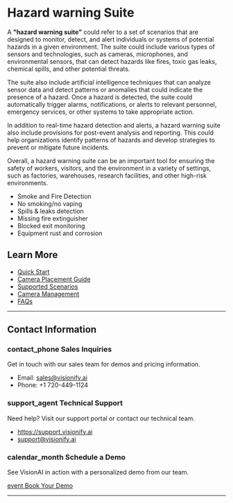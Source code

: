 # Hazard warning Suite

A **"hazard warning suite"** could refer to a set of scenarios that are designed to monitor, detect, and alert individuals or systems of potential hazards in a given environment. The suite could include various types of sensors and technologies, such as cameras, microphones, and environmental sensors, that can detect hazards like fires, toxic gas leaks, chemical spills, and other potential threats.

The suite also include artificial intelligence techniques that can analyze sensor data and detect patterns or anomalies that could indicate the presence of a hazard. Once a hazard is detected, the suite could automatically trigger alarms, notifications, or alerts to relevant personnel, emergency services, or other systems to take appropriate action.

In addition to real-time hazard detection and alerts, a hazard warning suite also include provisions for post-event analysis and reporting. This could help organizations identify patterns of hazards and develop strategies to prevent or mitigate future incidents.

Overall, a hazard warning suite can be an important tool for ensuring the safety of workers, visitors, and the environment in a variety of settings, such as factories, warehouses, research facilities, and other high-risk environments.

- Smoke and Fire Detection
- No smoking/no vaping
- Spills & leaks detection
- Missing fire extinguisher
- Blocked exit monitoring
- Equipment rust and corrosion

## Learn More

- [Quick Start](../overview/quick-start.md)
- [Camera Placement Guide](../overview/camera-placement-guide.md)
- [Supported Scenarios](../overview/scenarios.md)
- [Camera Management](../overview/cameras.md)
- [FAQs](../overview/faqs.md)


---

## Contact Information

<div class="grid-cards">
    <div class="grid-card">
        <h3><span class="material-symbols-outlined">contact_phone</span> Sales Inquiries</h3>
        <p>Get in touch with our sales team for demos and pricing information.</p>
        <ul class="contact-list">
            <li>Email: <a href="mailto:sales@visionify.ai">sales@visionify.ai</a></li>
            <li>Phone: +1 720-449-1124</li>
        </ul>
    </div>
    <div class="grid-card">
        <h3><span class="material-symbols-outlined">support_agent</span> Technical Support</h3>
        <p>Need help? Visit our support portal or contact our technical team.</p>
        <ul class="contact-list">
            <li><a href="https://support.visionify.ai">https://support.visionify.ai</a></li>
            <li><a href="mailto:support@visionify.ai">support@visionify.ai</a></li>
        </ul>
    </div>
    <div class="grid-card">
        <h3><span class="material-symbols-outlined">calendar_month</span> Schedule a Demo</h3>
        <p>See VisionAI in action with a personalized demo from our team.</p>
        <div class="demo-button">
            <a href="https://cal.com/visionify/30min" class="cta-button">
                <span class="material-symbols-outlined">event</span>
                Book Your Demo
            </a>
        </div>
    </div>
</div>

---